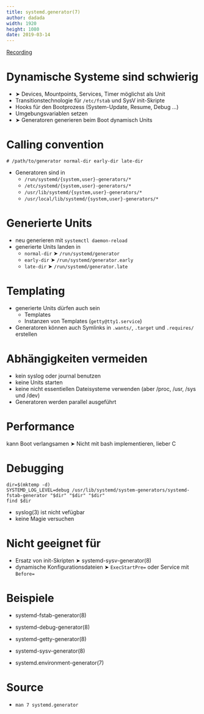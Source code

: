 ```yaml
---
title: systemd.generator(7)
author: dadada
width: 1920
height: 1080
date: 2019-03-14
---
```


[Recording](https://www.youtube.com/watch?v=X88zHJjodFw)

# Dynamische Systeme sind schwierig

- ➤ Devices, Mountpoints, Services, Timer möglichst als Unit
- Transitionstechnologie für `/etc/fstab` und SysV init-Skripte
- Hooks für den Bootprozess (System-Update, Resume, Debug ...)
- Umgebungsvariablen setzen
- ➤ Generatoren generieren beim Boot dynamisch Units

# Calling convention

`# /path/to/generator normal-dir early-dir late-dir`

- Generatoren sind in 
  - `/run/systemd/{system,user}-generators/*`
  - `/etc/systemd/{system,user}-generators/*`
  - `/usr/lib/systemd/{system,user}-generators/*`
  - `/usr/local/lib/systemd/{system,user}-generators/*`


# Generierte Units

- neu generieren mit `systemctl daemon-reload`
- generierte Units landen in 
  - `normal-dir` ➤ `/run/systemd/generator`
  - `early-dir` ➤ `/run/systemd/generator.early`
  - `late-dir` ➤ `/run/systemd/generator.late`

# Templating

- generierte Units dürfen auch sein
  - Templates
  - Instanzen von Templates (`getty@tty1.service`)
- Generatoren können auch Symlinks in `.wants/`, `.target` und `.requires/` erstellen

# Abhängigkeiten vermeiden
- kein syslog oder journal benutzen
- keine Units starten
- keine nicht essentiellen Dateisysteme verwenden (aber /proc, /usr, /sys und /dev)
- Generatoren werden parallel ausgeführt

# Performance

kann Boot verlangsamen ➤ Nicht mit bash implementieren, lieber C

# Debugging

```
dir=$(mktemp -d)
SYSTEMD_LOG_LEVEL=debug /usr/lib/systemd/system-generators/systemd-fstab-generator "$dir" "$dir" "$dir"
find $dir
```

- syslog(3) ist nicht vefügbar
- keine Magie versuchen

# Nicht geeignet für

- Ersatz von init-Skripten
  ➤ systemd-sysv-generator(8)
- dynamische Konfigurationsdateien
  ➤ `ExecStartPre=` oder Service mit `Before=`

# Beispiele

- systemd-fstab-generator(8)

- systemd-debug-generator(8)

- systemd-getty-generator(8)

- systemd-sysv-generator(8)

- systemd.environment-generator(7)

# Source

- `man 7 systemd.generator`
